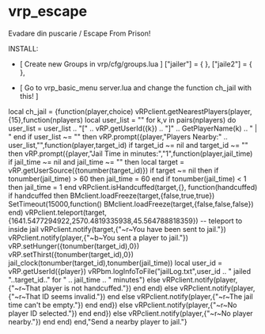 # vrp_escape
Evadare din puscarie / Escape From Prison!

INSTALL:
- [ Create new Groups in vrp/cfg/groups.lua ]
["jailer"] = {
},
["jaile2"] = {
},

- [ Go to vrp_basic_menu server.lua and change the function ch_jail with this! ]

 local ch_jail = {function(player,choice) 
  vRPclient.getNearestPlayers(player,{15},function(nplayers) 
	local user_list = ""
    for k,v in pairs(nplayers) do
	  user_list = user_list .. "[" .. vRP.getUserId({k}) .. "]" .. GetPlayerName(k) .. " | "
    end 
	if user_list ~= "" then
	  vRP.prompt({player,"Players Nearby:" .. user_list,"",function(player,target_id) 
	    if target_id ~= nil and target_id ~= "" then 
	      vRP.prompt({player,"Jail Time in minutes:","1",function(player,jail_time)
			if jail_time ~= nil and jail_time ~= "" then 
	          local target = vRP.getUserSource({tonumber(target_id)})
			  if target ~= nil then
		        if tonumber(jail_time) > 60 then
  			      jail_time = 60
		        end
		        if tonumber(jail_time) < 1 then
		          jail_time = 1
		        end
               	 vRPclient.isHandcuffed(target,{}, function(handcuffed)  
                  if handcuffed then 
					BMclient.loadFreeze(target,{false,true,true})
					SetTimeout(15000,function()
					  BMclient.loadFreeze(target,{false,false,false})
					end)
				    vRPclient.teleport(target,{1641.5477294922,2570.4819335938,45.564788818359}) -- teleport to inside jail
				    vRPclient.notify(target,{"~r~You have been sent to jail."})
				    vRPclient.notify(player,{"~b~You sent a player to jail."})
				    vRP.setHunger({tonumber(target_id),0})
				    vRP.setThirst({tonumber(target_id),0})
				    jail_clock(tonumber(target_id),tonumber(jail_time))
					local user_id = vRP.getUserId({player})
					vRPbm.logInfoToFile("jailLog.txt",user_id .. " jailed "..target_id.." for " .. jail_time .. " minutes")
			      else
				    vRPclient.notify(player,{"~r~That player is not handcuffed."})
			      end
			    end)
			  else
				vRPclient.notify(player,{"~r~That ID seems invalid."})
			  end
			else
			  vRPclient.notify(player,{"~r~The jail time can't be empty."})
			end
	      end})
        else
          vRPclient.notify(player,{"~r~No player ID selected."})
        end 
	  end})
    else
      vRPclient.notify(player,{"~r~No player nearby."})
    end 
  end)
end,"Send a nearby player to jail."}
